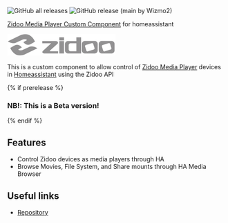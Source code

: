 ![GitHub all releases](https://img.shields.io/github/downloads/wizmo2/zidoo-player/total)
![GitHub release (main by Wizmo2)](https://img.shields.io/github/downloads/wizmo2/zidoo-player/latest/total)

[Zidoo Media Player Custom Component](https://github.com/wizmo2/zidoo-player) for homeassistant

![Zidoo Logo](images/logo.png)

This is a custom component to allow control of [Zidoo Media Player](https://www.zidoo.tv) devices in [Homeassistant](https://home-assistant.io) using the Zidoo API

{% if prerelease %}
### NB!: This is a Beta version!
{% endif %}

## Features

- Control Zidoo devices as media players through HA
- Browse Movies, File System, and Share mounts through HA Media Browser 

## Useful links

- [Repository](https://github.com/wizmo2/zidoo-player)
